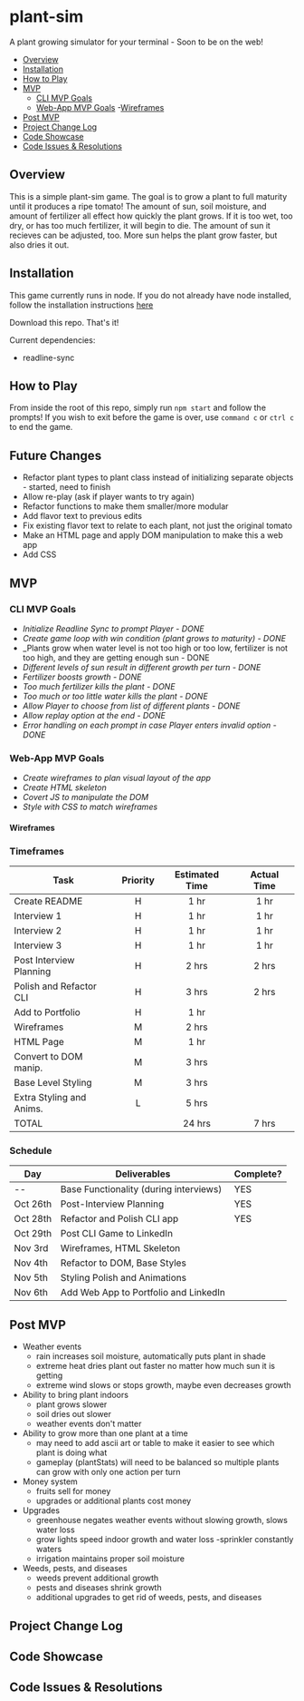 # plant-sim
A plant growing simulator for your terminal - Soon to be on the web!

- [Overview](#Overview)
- [Installation](#Installation)
- [How to Play](#How-to-Play)
- [MVP](#MVP)
  - [CLI MVP Goals](#CLI-MVP-Goals)
  - [Web-App MVP Goals](#Web-App-MVP-Goals)
    -[Wireframes](#Wireframes)
- [Post MVP](#Post-MVP)
- [Project Change Log](#Project-Change-Log)
- [Code Showcase](#Code-Showcase)
- [Code Issues & Resolutions](#Code-Issues--Resolutions)

## Overview

This is a simple plant-sim game. The goal is to grow a plant to full maturity until it produces a ripe tomato! The amount of sun, soil moisture, and amount of fertilizer all effect how quickly the plant grows. If it is too wet, too dry, or has too much fertilizer, it will begin to die. The amount of sun it recieves can be adjusted, too. More sun helps the plant grow faster, but also dries it out.

## Installation

This game currently runs in node. If you do not already have node installed, follow the installation instructions [here](https://nodejs.org/en/download/package-manager/)

Download this repo. That's it!

Current dependencies:
- readline-sync

## How to Play

From inside the root of this repo, simply run `npm start` and follow the prompts! If you wish to exit before the game is over, use `command c` or `ctrl c` to end the game.

## Future Changes

- Refactor plant types to plant class instead of initializing separate objects - started, need to finish
- Allow re-play (ask if player wants to try again)
- Refactor functions to make them smaller/more modular
- Add flavor text to previous edits
- Fix existing flavor text to relate to each plant, not just the original tomato
- Make an HTML page and apply DOM manipulation to make this a web app
- Add CSS

## MVP

### CLI MVP Goals

- _Initialize Readline Sync to prompt Player - DONE_
- _Create game loop with win condition (plant grows to maturity) - DONE_
- _Plants grow when water level is not too high or too low, fertilizer is not too high, and they are getting enough sun - DONE
- _Different levels of sun result in different growth per turn - DONE_
- _Fertilizer boosts growth - DONE_
- _Too much fertilizer kills the plant - DONE_
- _Too much or too little water kills the plant - DONE_
- _Allow Player to choose from list of different plants - DONE_
- _Allow replay option at the end - DONE_
- _Error handling on each prompt in case Player enters invalid option - DONE_

### Web-App MVP Goals

- _Create wireframes to plan visual layout of the app_
- _Create HTML skeleton_
- _Covert JS to manipulate the DOM_
- _Style with CSS to match wireframes_

#### Wireframes

### Timeframes

| Task                     | Priority | Estimated Time | Actual Time |
| ------------------------ | :------: | :------------: | :---------: |
| Create README            |    H     |     1 hr       |     1 hr    |
| Interview 1              |    H     |     1 hr       |     1 hr    |
| Interview 2              |    H     |     1 hr       |     1 hr    |
| Interview 3              |    H     |     1 hr       |     1 hr    |
| Post Interview Planning  |    H     |     2 hrs      |     2 hrs   |
| Polish and Refactor CLI  |    H     |     3 hrs      |     2 hrs   |
| Add to Portfolio         |    H     |     1 hr       |             |
| Wireframes               |    M     |     2 hrs      |             |
| HTML Page                |    M     |     1 hr       |             |
| Convert to DOM manip.    |    M     |     3 hrs      |             |
| Base Level Styling       |    M     |     3 hrs      |             |
| Extra Styling and Anims. |    L     |     5 hrs      |             |
| TOTAL                    |          |     24 hrs     |     7  hrs  |


### Schedule

| Day     | Deliverables                              | Complete? |
| ------- | ----------------------------------------- | --------- |
| --      | Base Functionality (during interviews)    | YES       |
|Oct 26th | Post-Interview Planning                   | YES       |
|Oct 28th | Refactor and Polish CLI app               | YES       |
|Oct 29th | Post CLI Game to LinkedIn                 |           |
|Nov 3rd  | Wireframes, HTML Skeleton                 |           |
|Nov 4th  | Refactor to DOM, Base Styles              |           |
|Nov 5th  | Styling Polish and Animations             |           |
|Nov 6th  | Add Web App to Portfolio and LinkedIn     |           |

## Post MVP

- Weather events 
  - rain increases soil moisture, automatically puts plant in shade
  - extreme heat dries plant out faster no matter how much sun it is getting
  - extreme wind slows or stops growth, maybe even decreases growth
- Ability to bring plant indoors
  - plant grows slower
  - soil dries out slower
  - weather events don't matter
- Ability to grow more than one plant at a time
  - may need to add ascii art or table to make it easier to see which plant is doing what
  - gameplay (plantStats) will need to be balanced so multiple plants can grow with only one action per turn
- Money system
  - fruits sell for money
  - upgrades or additional plants cost money
- Upgrades
  - greenhouse negates weather events without slowing growth, slows water loss
  - grow lights speed indoor growth and water loss
  -sprinkler constantly waters
  - irrigation maintains proper soil moisture
- Weeds, pests, and diseases
  - weeds prevent additional growth
  - pests and diseases shrink growth
  - additional upgrades to get rid of weeds, pests, and diseases

## Project Change Log

## Code Showcase

## Code Issues & Resolutions
